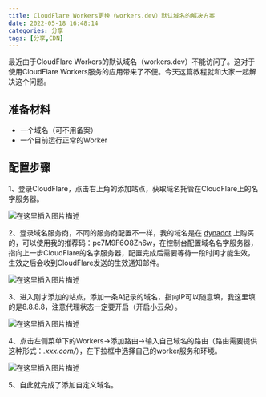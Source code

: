 ```yaml
---
title: CloudFlare Workers更换（workers.dev）默认域名的解决方案
date: 2022-05-18 16:48:14
categories: 分享
tags: [分享,CDN]
---
```

最近由于CloudFlare Workers的默认域名（workers.dev）不能访问了。这对于使用CloudFlare Workers服务的应用带来了不便。今天这篇教程就和大家一起解决这个问题。
## 准备材料
- 一个域名（可不用备案）
- 一个目前运行正常的Worker

## 配置步骤
1、登录CloudFlare，点击右上角的添加站点，获取域名托管在CloudFlare上的名字服务器。

![在这里插入图片描述](https://cdn.clang.asia/blog/2022/CloudFlare%20Workers%E6%9B%B4%E6%8D%A2%EF%BC%88workers.dev%EF%BC%89%E9%BB%98%E8%AE%A4%E5%9F%9F%E5%90%8D%E7%9A%84%E8%A7%A3%E5%86%B3%E6%96%B9%E6%A1%88_1.png-watermark)

2、登录域名服务商，不同的服务商配置不一样，我的域名是在 [dynadot](https://www.dynadot.com/) 上购买的，可以使用我的推荐码：pc7M9F6O8Zh6w，在控制台配置域名名字服务器，指向上一步CloudFlare的名字服务器，配置完成后需要等待一段时间才能生效，生效之后会收到CloudFlare发送的生效通知邮件。

![在这里插入图片描述](https://cdn.clang.asia/blog/2022/CloudFlare%20Workers%E6%9B%B4%E6%8D%A2%EF%BC%88workers.dev%EF%BC%89%E9%BB%98%E8%AE%A4%E5%9F%9F%E5%90%8D%E7%9A%84%E8%A7%A3%E5%86%B3%E6%96%B9%E6%A1%88_2.png-watermark)

3、进入刚才添加的站点，添加一条A记录的域名，指向IP可以随意填，我这里填的是8.8.8.8，注意代理状态一定要开启（开启小云朵）。

![在这里插入图片描述](https://cdn.clang.asia/blog/2022/CloudFlare%20Workers%E6%9B%B4%E6%8D%A2%EF%BC%88workers.dev%EF%BC%89%E9%BB%98%E8%AE%A4%E5%9F%9F%E5%90%8D%E7%9A%84%E8%A7%A3%E5%86%B3%E6%96%B9%E6%A1%88_3.png-watermark)

4、点击左侧菜单下的Workers->添加路由->输入自己域名的路由（路由需要提供这种形式：*.xxx.com/*），在下拉框中选择自己的worker服务和环境。

![在这里插入图片描述](https://cdn.clang.asia/blog/2022/CloudFlare%20Workers%E6%9B%B4%E6%8D%A2%EF%BC%88workers.dev%EF%BC%89%E9%BB%98%E8%AE%A4%E5%9F%9F%E5%90%8D%E7%9A%84%E8%A7%A3%E5%86%B3%E6%96%B9%E6%A1%88_4.png-watermark)

5、自此就完成了添加自定义域名。

